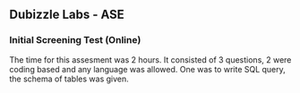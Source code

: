 ## Dubizzle Labs - ASE
### Initial Screening Test (Online)

The time for this assesment was 2 hours. It consisted of 3 questions, 2 were coding based and any language was allowed. One was to write SQL query, the schema of tables was given.
